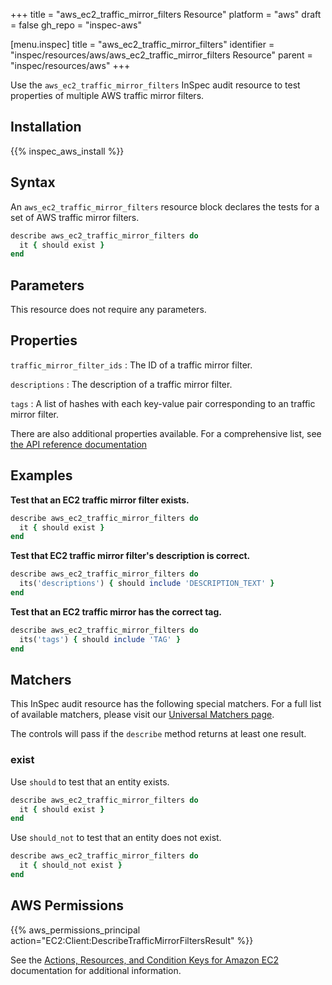 +++
title = "aws_ec2_traffic_mirror_filters Resource"
platform = "aws"
draft = false
gh_repo = "inspec-aws"

[menu.inspec]
title = "aws_ec2_traffic_mirror_filters"
identifier = "inspec/resources/aws/aws_ec2_traffic_mirror_filters Resource"
parent = "inspec/resources/aws"
+++

Use the `aws_ec2_traffic_mirror_filters` InSpec audit resource to test properties of multiple AWS traffic mirror filters.

## Installation

{{% inspec_aws_install %}}

## Syntax

An `aws_ec2_traffic_mirror_filters` resource block declares the tests for a set of AWS traffic mirror filters.

```ruby
describe aws_ec2_traffic_mirror_filters do
  it { should exist }
end
```

## Parameters

This resource does not require any parameters.

## Properties

`traffic_mirror_filter_ids`
: The ID of a traffic mirror filter.

`descriptions`
: The description of a traffic mirror filter.

`tags`
: A list of hashes with each key-value pair corresponding to an traffic mirror filter.

There are also additional properties available. For a comprehensive list, see [the API reference documentation](https://docs.aws.amazon.com/AWSEC2/latest/APIReference/API_TrafficMirrorFilter.html)

## Examples

**Test that an EC2 traffic mirror filter exists.**

```ruby
describe aws_ec2_traffic_mirror_filters do
  it { should exist }
end
```

**Test that EC2 traffic mirror filter's description is correct.**

```ruby
describe aws_ec2_traffic_mirror_filters do
  its('descriptions') { should include 'DESCRIPTION_TEXT' }
end
```

**Test that an EC2 traffic mirror has the correct tag.**

```ruby
describe aws_ec2_traffic_mirror_filters do
  its('tags') { should include 'TAG' }
end
```

## Matchers

This InSpec audit resource has the following special matchers. For a full list of available matchers, please visit our [Universal Matchers page](https://www.inspec.io/docs/reference/matchers/).

The controls will pass if the `describe` method returns at least one result.

### exist

Use `should` to test that an entity exists.

```ruby
describe aws_ec2_traffic_mirror_filters do
  it { should exist }
end
```

Use `should_not` to test that an entity does not exist.

```ruby
describe aws_ec2_traffic_mirror_filters do
  it { should_not exist }
end
```

## AWS Permissions

{{% aws_permissions_principal action="EC2:Client:DescribeTrafficMirrorFiltersResult" %}}

See the [Actions, Resources, and Condition Keys for Amazon EC2](https://docs.aws.amazon.com/IAM/latest/UserGuide/list_amazonec2.html) documentation for additional information.
